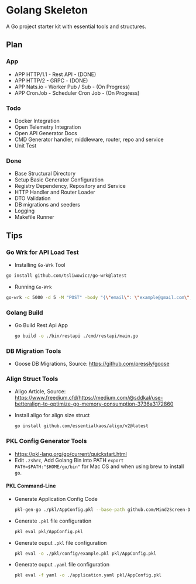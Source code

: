 # Golang Skeleton
A Go project starter kit with essential tools and structures.

## Plan

### App
- APP HTTP/1.1 - Rest API - (DONE)
- APP HTTP/2 - GRPC - (DONE)
- APP Nats.io - Worker Pub / Sub - (On Progress)
- APP CronJob - Scheduler Cron Job - (On Progress)

### Todo
- Docker Integration
- Open Telemetry Integration
- Open API Generator Docs
- CMD Generator handler, middleware, router, repo and service
- Unit Test

### Done
- Base Structural Directory
- Setup Basic Generator Configuration
- Registry Dependency, Repository and Service
- HTTP Handler and Router Loader
- DTO Validation
- DB migrations and seeders
- Logging
- Makefile Runner

## Tips

### Go Wrk for API Load Test

- Installing `Go-Wrk` Tool
```bash
go install github.com/tsliwowicz/go-wrk@latest
```

- Running `Go-Wrk`
```bash
go-wrk -c 5000 -d 5 -M "POST" -body "{\"email\": \"example@gmail.com\", \"password\": \"secret\"}" http://localhost:8081/api/v1/auth/login
```

### Golang Build

- Go Build Rest Api App

    ```bash
    go build -o ./bin/restapi ./cmd/restapi/main.go
    ```

### DB Migration Tools
- Goose DB Migrations, Source: https://github.com/pressly/goose

### Align Struct Tools

- Aligo Article, Source: https://www.freedium.cfd/https://medium.com/@sddkal/use-betteralign-to-optimize-go-memory-consumption-3736a3172860

- Install aligo for align size struct
    ```bash
    go install github.com/essentialkaos/aligo/v2@latest
    ```

### PKL Config Generator Tools

- https://pkl-lang.org/go/current/quickstart.html
- Edit `.zshrc`, Add Golang Bin into PATH `export PATH=$PATH:"$HOME/go/bin"` for Mac OS and when using brew to install `go`.

#### PKL Command-Line
- Generate Application Config Code
    ```bash
    pkl-gen-go ./pkl/AppConfig.pkl --base-path github.com/Mind2Screen-Dev-Team/go-skeleton
    ```

- Generate `.pkl` file configuration
    ```bash
    pkl eval pkl/AppConfig.pkl
    ```

- Generate ouput `.pkl` file configuration
    ```bash
    pkl eval -o ./pkl/config/example.pkl pkl/AppConfig.pkl
    ```

- Generate ouput `.yaml` file configuration
    ```bash
    pkl eval -f yaml -o ./application.yaml pkl/AppConfig.pkl
    ```